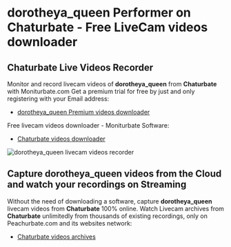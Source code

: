 # dorotheya_queen Performer on Chaturbate - Free LiveCam videos downloader

## Chaturbate Live Videos Recorder

Monitor and record livecam videos of **dorotheya_queen** from **Chaturbate** with Moniturbate.com
Get a premium trial for free by just and only registering with your Email address:
* [dorotheya_queen Premium videos downloader](https://moniturbate.com/request-demo-licence-key.html)

Free livecam videos downloader - Moniturbate Software:
* [Chaturbate videos downloader](https://moniturbate.com/moniturbate-download-software.html)

![dorotheya_queen livecam videos recorder](https://peachurnet.com/templates/moniturbate-software.png)


## Capture dorotheya_queen videos from the Cloud and watch your recordings on Streaming

Without the need of downloading a software, capture **dorotheya_queen** livecam videos from **Chaturbate** 100% online.
Watch Livecam archives from **Chaturbate** unlimitedly from thousands of existing recordings, only on Peachurbate.com and its websites network:
* [Chaturbate videos archives](https://peachurnet.com/)